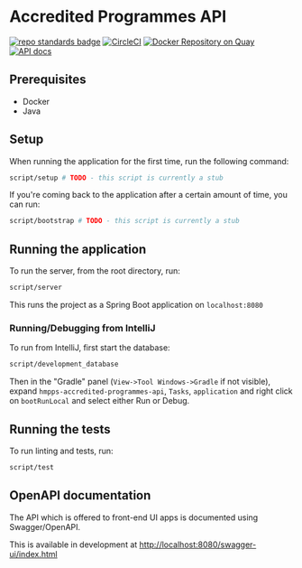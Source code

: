 # Accredited Programmes API
[![repo standards badge](https://img.shields.io/badge/dynamic/json?color=blue&style=flat&logo=github&label=MoJ%20Compliant&query=%24.result&url=https%3A%2F%2Foperations-engineering-reports.cloud-platform.service.justice.gov.uk%2Fapi%2Fv1%2Fcompliant_public_repositories%2Fhmpps-accredited-programmes-api)](https://operations-engineering-reports.cloud-platform.service.justice.gov.uk/public-github-repositories.html#hmpps-accredited-programmes-api "Link to report")
[![CircleCI](https://circleci.com/gh/ministryofjustice/hmpps-accredited-programmes-api/tree/main.svg?style=svg)](https://circleci.com/gh/ministryofjustice/hmpps-accredited-programmes-api)
[![Docker Repository on Quay](https://quay.io/repository/hmpps/hmpps-accredited-programmes-api/status "Docker Repository on Quay")](https://quay.io/repository/hmpps/hmpps-accredited-programmes-api)
[![API docs](https://img.shields.io/badge/API_docs_-view-85EA2D.svg?logo=swagger)](https://hmpps-accredited-programmes-api-dev.hmpps.service.justice.gov.uk/webjars/swagger-ui/index.html?configUrl=/v3/api-docs)

## Prerequisites

- Docker
- Java

## Setup

When running the application for the first time, run the following command:

```bash
script/setup # TODO - this script is currently a stub
```

If you're coming back to the application after a certain amount of time, you can run:

```bash
script/bootstrap # TODO - this script is currently a stub
```

## Running the application

To run the server, from the root directory, run:

```bash
script/server
```

This runs the project as a Spring Boot application on `localhost:8080`

### Running/Debugging from IntelliJ

To run from IntelliJ, first start the database:

```bash
script/development_database
```

Then in the "Gradle" panel (`View->Tool Windows->Gradle` if not visible), expand `hmpps-accredited-programmes-api`, `Tasks`,
`application` and right click on `bootRunLocal` and select either Run or Debug.

## Running the tests

To run linting and tests, run:

```bash
script/test
```

## OpenAPI documentation

The API which is offered to front-end UI apps is documented using Swagger/OpenAPI.

This is available in development at [http://localhost:8080/swagger-ui/index.html](http://localhost:8080/swagger-ui/index.html)
